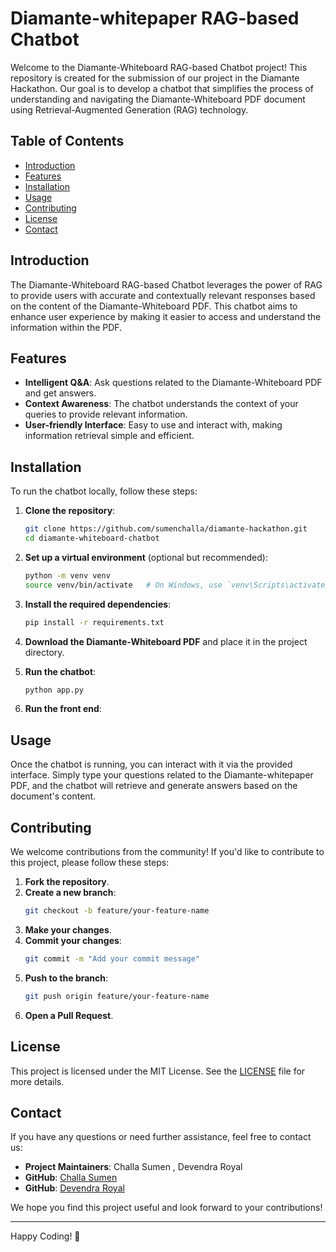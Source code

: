 # Diamante-whitepaper RAG-based Chatbot

Welcome to the Diamante-Whiteboard RAG-based Chatbot project! This repository is created for the submission of our project in the Diamante Hackathon. Our goal is to develop a chatbot that simplifies the process of understanding and navigating the Diamante-Whiteboard PDF document using Retrieval-Augmented Generation (RAG) technology.

## Table of Contents
- [Introduction](#introduction)
- [Features](#features)
- [Installation](#installation)
- [Usage](#usage)
- [Contributing](#contributing)
- [License](#license)
- [Contact](#contact)

## Introduction
The Diamante-Whiteboard RAG-based Chatbot leverages the power of RAG to provide users with accurate and contextually relevant responses based on the content of the Diamante-Whiteboard PDF. This chatbot aims to enhance user experience by making it easier to access and understand the information within the PDF.

## Features
- **Intelligent Q&A**: Ask questions related to the Diamante-Whiteboard PDF and get answers.
- **Context Awareness**: The chatbot understands the context of your queries to provide relevant information.
- **User-friendly Interface**: Easy to use and interact with, making information retrieval simple and efficient.

## Installation
To run the chatbot locally, follow these steps:

1. **Clone the repository**:
    ```bash
    git clone https://github.com/sumenchalla/diamante-hackathon.git
    cd diamante-whiteboard-chatbot
    ```

2. **Set up a virtual environment** (optional but recommended):
    ```bash
    python -m venv venv
    source venv/bin/activate   # On Windows, use `venv\Scripts\activate`
    ```

3. **Install the required dependencies**:
    ```bash
    pip install -r requirements.txt
    ```

4. **Download the Diamante-Whiteboard PDF** and place it in the project directory.

5. **Run the chatbot**:
    ```bash
    python app.py
    ```
5. **Run the front end**:

## Usage
Once the chatbot is running, you can interact with it via the provided interface. Simply type your questions related to the Diamante-whitepaper PDF, and the chatbot will retrieve and generate answers based on the document's content.

## Contributing
We welcome contributions from the community! If you'd like to contribute to this project, please follow these steps:

1. **Fork the repository**.
2. **Create a new branch**:
    ```bash
    git checkout -b feature/your-feature-name
    ```
3. **Make your changes**.
4. **Commit your changes**:
    ```bash
    git commit -m "Add your commit message"
    ```
5. **Push to the branch**:
    ```bash
    git push origin feature/your-feature-name
    ```
6. **Open a Pull Request**.

## License
This project is licensed under the MIT License. See the [LICENSE](LICENSE) file for more details.

## Contact
If you have any questions or need further assistance, feel free to contact us:

- **Project Maintainers**: Challa Sumen , Devendra Royal
- **GitHub**: [Challa Sumen](https://github.com/sumenchalla)
- **GitHub**: [Devendra Royal](https://github.com/0xdev02)

We hope you find this project useful and look forward to your contributions!

---

Happy Coding! 🚀
